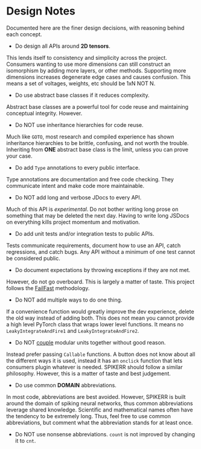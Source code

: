 # Design Notes

Documented here are the finer design decisions, with reasoning behind each concept.

* Do design all APIs around **2D tensors**.

This lends itself to consistency and simplicity across the project. Consumers wanting to use more dimensions can still construct an isomorphism by adding more layers, or other methods.
Supporting more dimensions increases degenerate edge cases and causes confusion. This means a set of voltages, weights, etc should be 1xN NOT N.

* Do use abstract base classes if it reduces complexity.

Abstract base classes are a powerful tool for code reuse and maintaining conceptual integrity. However.

* Do NOT use inheritance hierarchies for code reuse.

Much like `GOTO`, most research and compiled experience has shown inheritance hierarchies to be brittle, confusing, and not worth the trouble. Inheriting from **ONE** abstract base class is the limit, unless you can prove your case.

* Do add `Type` annotations to every public interface.

Type annotations are documentation and free code checking. They communicate intent and make code more maintainable.

* Do NOT add long and verbose JDocs to every API.

Much of this API is _experimental_. Do not bother writing long prose on something that may be deleted the next day. Having to write long JSDocs on everything kills project momentum and motivation.

* Do add unit tests and/or integration tests to public APIs.

Tests communicate requirements, document how to use an API, catch regressions, and catch bugs. Any API without a minimum of one test cannot be considered public.

* Do document expectations by throwing exceptions if they are not met.

However, do not go overboard. This is largely a matter of taste. This project follows the [FailFast](https://wiki.c2.com/?FailFast) methodology.

* Do NOT add multiple ways to do one thing.

If a convenience function would greatly improve the dev experience, delete the old way instead of adding both. This does not mean you cannot provide a high level PyTorch class that wraps lower level functions. It means no `LeakyIntegrateAndFire1` and `LeakyIntegrateAndFire2`.

* Do NOT [couple](https://wiki.c2.com/?CouplingAndCohesion) modular units together without good reason.

Instead prefer passing `Callable` functions. A button does not know about all the different ways it is used, instead it has an `onclick` function that lets consumers plugin whatever is needed. SPIKERR should follow a similar philosophy. However, this is a matter of taste and best judgement.

* Do use common **DOMAIN** abbreviations.

In most code, abbreviations are best avoided. However, SPIKERR is built around the domain of spiking neural networks, thus common abbreviations leverage shared knowledge. Scientific and mathematical names often have the tendency to be extremely long. Thus, feel free to use common abbreviations, but comment what the abbreviation stands for at least once.

* Do NOT use nonsense abbreviations. `count` is not improved by changing it to `cnt`.